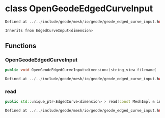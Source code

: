 # class OpenGeodeEdgedCurveInput

```cpp
Defined at ../../include/geode/mesh/io/geode/geode_edged_curve_input.h#32
```

```cpp
Inherits from EdgedCurveInput<dimension>
```



## Functions

### OpenGeodeEdgedCurveInput

```cpp
public void OpenGeodeEdgedCurveInput<dimension>(string_view filename)
```

```cpp
Defined at ../../include/geode/mesh/io/geode/geode_edged_curve_input.h#32
```

### read

```cpp
public std::unique_ptr<EdgedCurve<dimension> > read(const MeshImpl & impl)
```

```cpp
Defined at ../../include/geode/mesh/io/geode/geode_edged_curve_input.h#32
```



